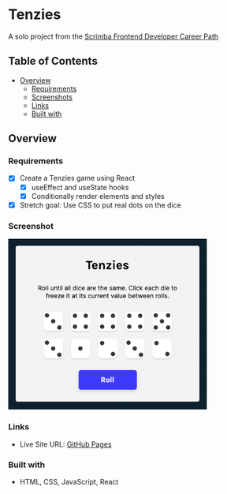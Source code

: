 # Tenzies

A solo project from the [Scrimba Frontend Developer Career Path](https://scrimba.com/learn/frontend)

## Table of Contents

- [Overview](#overview)
  - [Requirements](#requirements)
  - [Screenshots](#screenshots)
  - [Links](#links)
  - [Built with](#built-with)

## Overview

### Requirements

- [x] Create a Tenzies game using React
    - [x] useEffect and useState hooks
    - [x] Conditionally render elements and styles
- [x] Stretch goal: Use CSS to put real dots on the dice

### Screenshot
<img src="./src/img/tenzies-ss.png" alt="Tenzies Screenshot" width="80%"/>

### Links

- Live Site URL: [GitHub Pages](https://xchristinawu.github.io/tenzies/)

### Built with

- HTML, CSS, JavaScript, React
